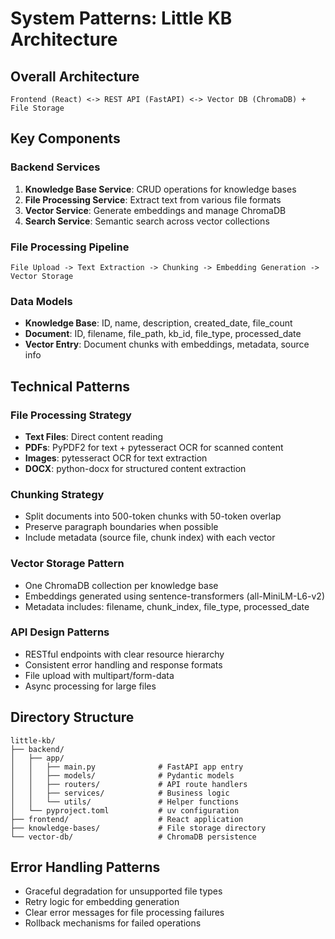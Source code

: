 # System Patterns: Little KB Architecture

## Overall Architecture
```
Frontend (React) <-> REST API (FastAPI) <-> Vector DB (ChromaDB) + File Storage
```

## Key Components

### Backend Services
1. **Knowledge Base Service**: CRUD operations for knowledge bases
2. **File Processing Service**: Extract text from various file formats
3. **Vector Service**: Generate embeddings and manage ChromaDB
4. **Search Service**: Semantic search across vector collections

### File Processing Pipeline
```
File Upload -> Text Extraction -> Chunking -> Embedding Generation -> Vector Storage
```

### Data Models
- **Knowledge Base**: ID, name, description, created_date, file_count
- **Document**: ID, filename, file_path, kb_id, file_type, processed_date
- **Vector Entry**: Document chunks with embeddings, metadata, source info

## Technical Patterns

### File Processing Strategy
- **Text Files**: Direct content reading
- **PDFs**: PyPDF2 for text + pytesseract OCR for scanned content
- **Images**: pytesseract OCR for text extraction
- **DOCX**: python-docx for structured content extraction

### Chunking Strategy
- Split documents into 500-token chunks with 50-token overlap
- Preserve paragraph boundaries when possible
- Include metadata (source file, chunk index) with each vector

### Vector Storage Pattern
- One ChromaDB collection per knowledge base
- Embeddings generated using sentence-transformers (all-MiniLM-L6-v2)
- Metadata includes: filename, chunk_index, file_type, processed_date

### API Design Patterns
- RESTful endpoints with clear resource hierarchy
- Consistent error handling and response formats
- File upload with multipart/form-data
- Async processing for large files

## Directory Structure
```
little-kb/
├── backend/
│   ├── app/
│   │   ├── main.py              # FastAPI app entry
│   │   ├── models/              # Pydantic models
│   │   ├── routers/             # API route handlers
│   │   ├── services/            # Business logic
│   │   └── utils/               # Helper functions
│   └── pyproject.toml           # uv configuration
├── frontend/                    # React application
├── knowledge-bases/             # File storage directory
└── vector-db/                   # ChromaDB persistence
```

## Error Handling Patterns
- Graceful degradation for unsupported file types
- Retry logic for embedding generation
- Clear error messages for file processing failures
- Rollback mechanisms for failed operations
